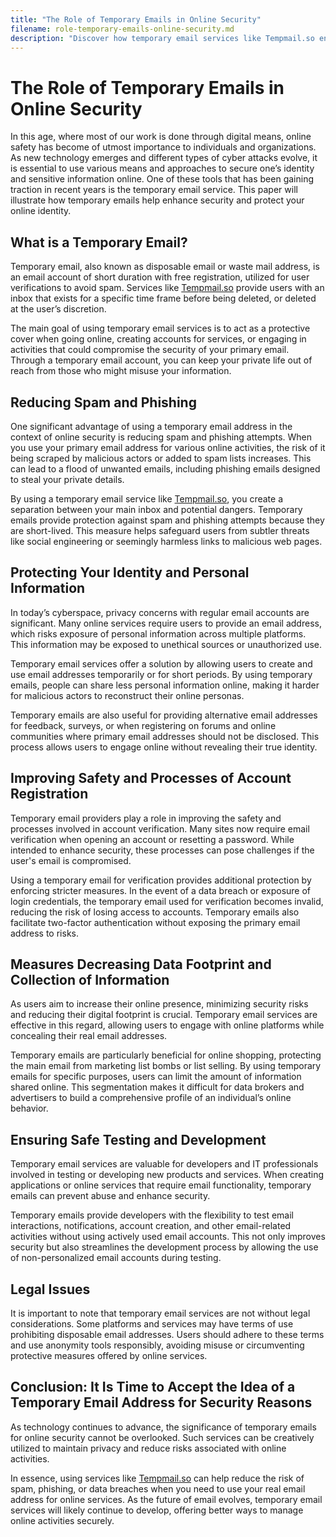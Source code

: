 ```yaml
---
title: "The Role of Temporary Emails in Online Security"
filename: role-temporary-emails-online-security.md
description: "Discover how temporary email services like Tempmail.so enhance online security, protect privacy, and mitigate risks associated with digital communication."
---
```


# The Role of Temporary Emails in Online Security

In this age, where most of our work is done through digital means, online safety has become of utmost importance to individuals and organizations. As new technology emerges and different types of cyber attacks evolve, it is essential to use various means and approaches to secure one’s identity and sensitive information online. One of these tools that has been gaining traction in recent years is the temporary email service. This paper will illustrate how temporary emails help enhance security and protect your online identity.

## What is a Temporary Email?

Temporary email, also known as disposable email or waste mail address, is an email account of short duration with free registration, utilized for user verifications to avoid spam. Services like [Tempmail.so](https://tempmail.so) provide users with an inbox that exists for a specific time frame before being deleted, or deleted at the user’s discretion.

The main goal of using temporary email services is to act as a protective cover when going online, creating accounts for services, or engaging in activities that could compromise the security of your primary email. Through a temporary email account, you can keep your private life out of reach from those who might misuse your information.

## Reducing Spam and Phishing

One significant advantage of using a temporary email address in the context of online security is reducing spam and phishing attempts. When you use your primary email address for various online activities, the risk of it being scraped by malicious actors or added to spam lists increases. This can lead to a flood of unwanted emails, including phishing emails designed to steal your private details.

By using a temporary email service like [Tempmail.so](https://tempmail.so), you create a separation between your main inbox and potential dangers. Temporary emails provide protection against spam and phishing attempts because they are short-lived. This measure helps safeguard users from subtler threats like social engineering or seemingly harmless links to malicious web pages.

## Protecting Your Identity and Personal Information

In today’s cyberspace, privacy concerns with regular email accounts are significant. Many online services require users to provide an email address, which risks exposure of personal information across multiple platforms. This information may be exposed to unethical sources or unauthorized use.

Temporary email services offer a solution by allowing users to create and use email addresses temporarily or for short periods. By using temporary emails, people can share less personal information online, making it harder for malicious actors to reconstruct their online personas.

Temporary emails are also useful for providing alternative email addresses for feedback, surveys, or when registering on forums and online communities where primary email addresses should not be disclosed. This process allows users to engage online without revealing their true identity.

## Improving Safety and Processes of Account Registration

Temporary email providers play a role in improving the safety and processes involved in account verification. Many sites now require email verification when opening an account or resetting a password. While intended to enhance security, these processes can pose challenges if the user's email is compromised.

Using a temporary email for verification provides additional protection by enforcing stricter measures. In the event of a data breach or exposure of login credentials, the temporary email used for verification becomes invalid, reducing the risk of losing access to accounts. Temporary emails also facilitate two-factor authentication without exposing the primary email address to risks.

## Measures Decreasing Data Footprint and Collection of Information

As users aim to increase their online presence, minimizing security risks and reducing their digital footprint is crucial. Temporary email services are effective in this regard, allowing users to engage with online platforms while concealing their real email addresses.

Temporary emails are particularly beneficial for online shopping, protecting the main email from marketing list bombs or list selling. By using temporary emails for specific purposes, users can limit the amount of information shared online. This segmentation makes it difficult for data brokers and advertisers to build a comprehensive profile of an individual’s online behavior.

## Ensuring Safe Testing and Development

Temporary email services are valuable for developers and IT professionals involved in testing or developing new products and services. When creating applications or online services that require email functionality, temporary emails can prevent abuse and enhance security.

Temporary emails provide developers with the flexibility to test email interactions, notifications, account creation, and other email-related activities without using actively used email accounts. This not only improves security but also streamlines the development process by allowing the use of non-personalized email accounts during testing.

## Legal Issues

It is important to note that temporary email services are not without legal considerations. Some platforms and services may have terms of use prohibiting disposable email addresses. Users should adhere to these terms and use anonymity tools responsibly, avoiding misuse or circumventing protective measures offered by online services.

## Conclusion: It Is Time to Accept the Idea of a Temporary Email Address for Security Reasons

As technology continues to advance, the significance of temporary emails for online security cannot be overlooked. Such services can be creatively utilized to maintain privacy and reduce risks associated with online activities.

In essence, using services like [Tempmail.so](https://tempmail.so) can help reduce the risk of spam, phishing, or data breaches when you need to use your real email address for online services. As the future of email evolves, temporary email services will likely continue to develop, offering better ways to manage online activities securely.
